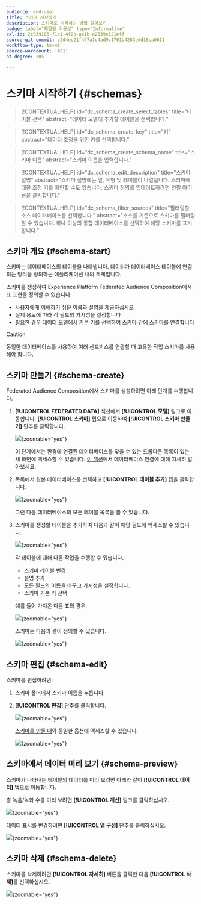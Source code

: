 ```yaml
---
audience: end-user
title: 스키마 시작하기
description: 스키마로 시작하는 방법 알아보기
badge: label="제한된 가용성" type="Informative"
exl-id: 2c939185-f1c1-4f2b-ae1b-e2539e121eff
source-git-commit: c2d4ec21f497a1c4ad9c1701b4283edd16ca0611
workflow-type: tm+mt
source-wordcount: '451'
ht-degree: 20%

---
```


# 스키마 시작하기 {#schemas}

>[!CONTEXTUALHELP]
>id="dc_schema_create_select_tables"
>title="테이블 선택"
>abstract="데이터 모델에 추가할 테이블을 선택합니다."

>[!CONTEXTUALHELP]
>id="dc_schema_create_key"
>title="키"
>abstract="데이터 조정을 위한 키를 선택합니다."

>[!CONTEXTUALHELP]
>id="dc_schema_create_schema_name"
>title="스키마 이름"
>abstract="스키마 이름을 입력합니다."


>[!CONTEXTUALHELP]
>id="dc_schema_edit_description"
>title="스키마 설명"
>abstract="스키마 설명에는 열, 유형 및 레이블이 나열됩니다. 스키마에 대한 조정 키를 확인할 수도 있습니다. 스키마 정의를 업데이트하려면 연필 아이콘을 클릭합니다."

>[!CONTEXTUALHELP]
>id="dc_schema_filter_sources"
>title="필터링할 소스 데이터베이스를 선택합니다."
>abstract="소스를 기준으로 스키마를 필터링할 수 있습니다. 하나 이상의 통합 데이터베이스를 선택하여 해당 스키마를 표시합니다."

## 스키마 개요 {#schema-start}

스키마는 데이터베이스의 테이블을 나타냅니다. 데이터가 데이터베이스 테이블에 연결되는 방식을 정의하는 애플리케이션 내의 객체입니다.

스키마를 생성하여 Experience Platform Federated Audience Composition에서 표 표현을 정의할 수 있습니다.

* 사용자에게 이해하기 쉬운 이름과 설명을 제공하십시오
* 실제 용도에 따라 각 필드의 가시성을 결정합니다
* 필요한 경우 [데이터 모델](../data-management/gs-models.md#data-model-start)에서 기본 키를 선택하여 스키마 간에 스키마를 연결합니다

>[!CAUTION]
>
>동일한 데이터베이스를 사용하여 여러 샌드박스를 연결할 때 고유한 작업 스키마를 사용해야 합니다.
>

## 스키마 만들기 {#schema-create}

Federated Audience Composition에서 스키마를 생성하려면 아래 단계를 수행합니다.

1. **[!UICONTROL FEDERATED DATA]** 섹션에서 **[!UICONTROL 모델]** 링크로 이동합니다. **[!UICONTROL 스키마]** 탭으로 이동하여 **[!UICONTROL 스키마 만들기]** 단추를 클릭합니다.

   ![](assets/schema_create.png){zoomable="yes"}

   이 단계에서는 환경에 연결된 데이터베이스를 찾을 수 있는 드롭다운 목록이 있는 새 화면에 액세스할 수 있습니다. [이 섹션](../connections/connections.md#connections-fdb)에서 데이터베이스 연결에 대해 자세히 알아보세요.

1. 목록에서 원본 데이터베이스를 선택하고 **[!UICONTROL 테이블 추가]** 탭을 클릭합니다.

   ![](assets/schema_tables.png){zoomable="yes"}

   그런 다음 데이터베이스의 모든 테이블 목록을 볼 수 있습니다.

1. 스키마를 생성할 테이블을 추가하여 다음과 같이 해당 필드에 액세스할 수 있습니다.

   ![](assets/schema_fields.png){zoomable="yes"}

   각 테이블에 대해 다음 작업을 수행할 수 있습니다.

   * 스키마 레이블 변경
   * 설명 추가
   * 모든 필드의 이름을 바꾸고 가시성을 설정합니다.
   * 스키마 기본 키 선택

   예를 들어 가져온 다음 표의 경우:

   ![](assets/schema_lumaorder.png){zoomable="yes"}

   스키마는 다음과 같이 정의할 수 있습니다.

   ![](assets/schema_lumaorders.png){zoomable="yes"}

## 스키마 편집 {#schema-edit}

스키마를 편집하려면:

1. 스키마 폴더에서 스키마 이름을 누릅니다.

1. **[!UICONTROL 편집]** 단추를 클릭합니다.

   ![](assets/schema_edit.png){zoomable="yes"}

   [스키마를 만들 때](#schema-create)와 동일한 옵션에 액세스할 수 있습니다.

   ![](assets/schema_edit_orders.png){zoomable="yes"}

## 스키마에서 데이터 미리 보기 {#schema-preview}

스키마가 나타내는 테이블의 데이터를 미리 보려면 아래와 같이 **[!UICONTROL 데이터]** 탭으로 이동합니다.

총 녹음/녹화 수를 미리 보려면 **[!UICONTROL 계산]** 링크를 클릭하십시오.

![](assets/schema_data.png){zoomable="yes"}

데이터 표시를 변경하려면 **[!UICONTROL 열 구성]** 단추를 클릭하십시오.

![](assets/schema_columns.png){zoomable="yes"}

## 스키마 삭제 {#schema-delete}

스키마를 삭제하려면 **[!UICONTROL 자세히]** 버튼을 클릭한 다음 **[!UICONTROL 삭제]**&#x200B;를 선택하십시오.

![](assets/schema_delete.png){zoomable="yes"}
